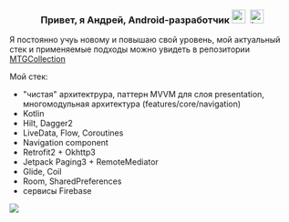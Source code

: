 <div id="header" align="center">
  <h3>Привет, я Андрей, Android-разработчик 
  <img src="https://cdn.jsdelivr.net/gh/devicons/devicon/icons/android/android-original.svg" title="android" width="24" height="24"/>&nbsp;
  <img src="https://cdn.jsdelivr.net/gh/devicons/devicon/icons/kotlin/kotlin-original.svg" title="kotlin" width="24" height="24"/>&nbsp;
  </h3>
</div>

<div id="watchthis" align="left">
  <P>
    Я постоянно учуь новому и повышаю свой уровень, мой актуальный стек и применяемые подходы можно увидеть в репозитории <a href="https://github.com/andreikslpv/MTGCollection"> MTGCollection </a>
  </P>  
</div>                                                                                                                           

Мой стек:
- "чистая" архитектрура, паттерн MVVM для слоя presentation, многомодульная архитектура (features/core/navigation)
- Kotlin
- Hilt, Dagger2
- LiveData, Flow, Coroutines
- Navigation component
- Retrofit2 + Okhttp3
- Jetpack Paging3 + RemoteMediator
- Glide, Coil
- Room, SharedPreferences
- сервисы Firebase

![](http://github-profile-summary-cards.vercel.app/api/cards/profile-details?username=andreikslpv&theme=default)

<!--
**andreikslpv/andreikslpv** is a ✨ _special_ ✨ repository because its `README.md` (this file) appears on your GitHub profile.

Here are some ideas to get you started:

- 🔭 I’m currently working on ...
- 🌱 I’m currently learning ...
- 👯 I’m looking to collaborate on ...
- 🤔 I’m looking for help with ...
- 💬 Ask me about ...
- 📫 How to reach me: ...
- 😄 Pronouns: ...
- ⚡ Fun fact: ...
-->
